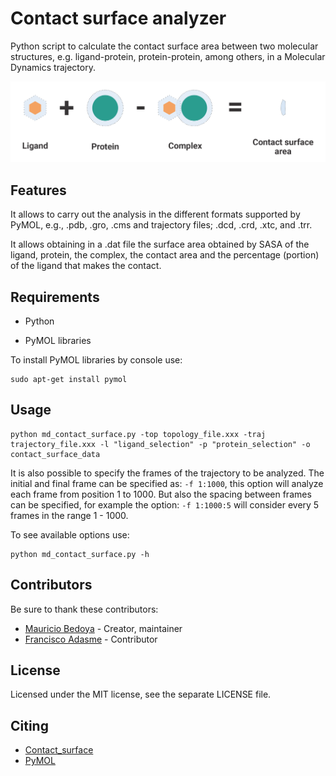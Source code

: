 # Contact surface analyzer

Python script to calculate the contact surface area between two molecular structures, e.g. ligand-protein, protein-protein, among others, in a Molecular Dynamics trajectory.


![Scheme](/assets/contact_surface_scheme.png)


## Features

It allows to carry out the analysis in the different formats supported by PyMOL, e.g., .pdb, .gro, .cms and trajectory files; .dcd, .crd, .xtc, and .trr.

It allows obtaining in a .dat file the surface area obtained by SASA of the ligand, protein, the complex, the contact area and the percentage (portion) of the ligand that makes the contact.

## Requirements

* Python

* PyMOL libraries

To install PyMOL libraries by console use:
```
sudo apt-get install pymol
```

## Usage

```
python md_contact_surface.py -top topology_file.xxx -traj trajectory_file.xxx -l "ligand_selection" -p "protein_selection" -o contact_surface_data
```

It is also possible to specify the frames of the trajectory to be analyzed. The initial and final frame can be specified as: ``-f 1:1000``, this option will analyze each frame from position 1 to 1000. But also the spacing between frames can be specified, for example the option: ``-f 1:1000:5`` will consider every 5 frames in the range 1 - 1000.

To see available options use:
```
python md_contact_surface.py -h
```

## Contributors

Be sure to thank these contributors:

* [Mauricio Bedoya](https://github.com/maurobedoya) - Creator, maintainer
* [Francisco Adasme](http://github.com/franciscoadasme) - Contributor

## License

Licensed under the MIT license, see the separate LICENSE file.

## Citing

* [Contact_surface](https://github.com/maurobedoya/contact_surface)
* [PyMOL](https://pymol.org/2/)


